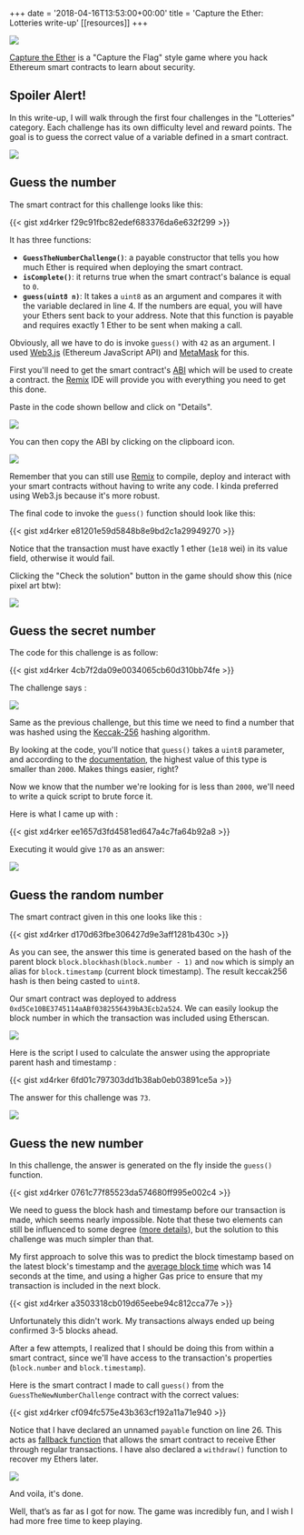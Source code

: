 +++
date = '2018-04-16T13:53:00+00:00'
title = 'Capture the Ether: Lotteries write-up'
[[resources]]
+++

[![](images/image-1.png)](images/image-1.png)

[Capture the Ether](https://capturetheether.com/) is a "Capture the Flag" style game where you hack Ethereum smart contracts to learn about security.

## Spoiler Alert!

In this write-up, I will walk through the first four challenges in the "Lotteries" category. Each challenge has its own difficulty level and reward points. The goal is to guess the correct value of a variable defined in a smart contract.

[![](images/image-2.png)](images/image-2.png)

## Guess the number

The smart contract for this challenge looks like this:

{{< gist xd4rker f29c91fbc82edef683376da6e632f299 >}}

It has three functions:

- **`GuessTheNumberChallenge()`**: a payable constructor that tells you how much Ether is required when deploying the smart contract.
- **`isComplete()`**: it returns true when the smart contract's balance is equal to `0`.
- **`guess(uint8 n)`**: It takes a `uint8` as an argument and compares it with the variable declared in line 4. If the numbers are equal, you will have your Ethers sent back to your address. Note that this function is payable and requires exactly 1 Ether to be sent when making a call.

Obviously, all we have to do is invoke `guess()` with `42` as an argument. I used [Web3.js](https://github.com/ethereum/web3.js/) (Ethereum JavaScript API) and [MetaMask](https://metamask.io/) for this.

First you'll need to get the smart contract's [ABI](https://github.com/ethereum/wiki/wiki/Ethereum-Contract-ABI) which will be used to create a contract. the [Remix](http://remix.ethereum.org/) IDE will provide you with everything you need to get this done.

Paste in the code shown bellow and click on "Details".

[![](images/image-3.png)](images/image-3.png)

You can then copy the ABI by clicking on the clipboard icon.

[![](images/image-4.png)](images/image-4.png)

Remember that you can still use [Remix](http://remix.ethereum.org/) to compile, deploy and interact with your smart contracts without having to write any code. I kinda preferred using Web3.js because it's more robust.

The final code to invoke the `guess()` function should look like this:

{{< gist xd4rker e81201e59d5848b8e9bd2c1a29949270 >}}

Notice that the transaction must have exactly 1 ether (`1e18` wei) in its value field, otherwise it would fail.

Clicking the "Check the solution" button in the game should show this (nice pixel art btw):

[![](images/image-5.png)](images/image-5.png)

## Guess the secret number

The code for this challenge is as follow:

{{< gist xd4rker 4cb7f2da09e0034065cb60d310bb74fe >}}

The challenge says :

[![](images/image-6.png)](images/image-6.png)

Same as the previous challenge, but this time we need to find a number that was hashed using the [Keccak-256](https://keccak.team/) hashing algorithm.

By looking at the code, you'll notice that `guess()` takes a `uint8` parameter, and according to the [documentation](http://solidity.readthedocs.io/en/v0.4.21/types.html#type-deduction), the highest value of this type is smaller than `2000`. Makes things easier, right?

Now we know that the number we're looking for is less than `2000`, we'll need to write a quick script to brute force it.

Here is what I came up with :

{{< gist xd4rker ee1657d3fd4581ed647a4c7fa64b92a8 >}}

Executing it would give `170` as an answer:

[![](images/image-7.png)](images/image-7.png)

## Guess the random number

The smart contract given in this one looks like this :

{{< gist xd4rker d170d63fbe306427d9e3aff1281b430c >}}

As you can see, the answer this time is generated based on the hash of the parent block `block.blockhash(block.number - 1)` and `now` which is simply an alias for `block.timestamp` (current block timestamp). The result keccak256 hash is then being casted to `uint8`.

Our smart contract was deployed to address `0xd5Ce10BE3745114aABf0382556439bA3Ecb2a524`. We can easily lookup the block number in which the transaction was included using Etherscan.

[![](images/image-8.png)](images/image-8.png)

Here is the script I used to calculate the answer using the appropriate parent hash and timestamp :

{{< gist xd4rker 6fd01c797303dd1b38ab0eb03891ce5a >}}

The answer for this challenge was `73`.

[![](images/image-9.png)](images/image-9.png)

## Guess the new number

In this challenge, the answer is generated on the fly inside the `guess()` function.

{{< gist xd4rker 0761c77f85523da574680ff995e002c4 >}}

We need to guess the block hash and timestamp before our transaction is made, which seems nearly impossible. Note that these two elements can still be influenced to some degree ([more details](http://solidity.readthedocs.io/en/v0.4.21/units-and-global-variables.html#block-and-transaction-properties)), but the solution to this challenge was much simpler than that.

My first approach to solve this was to predict the block timestamp based on the latest block's timestamp and the [average block time](https://etherscan.io/chart/blocktime) which was 14 seconds at the time, and using a higher Gas price to ensure that my transaction is included in the next block.

{{< gist xd4rker a3503318cb019d65eebe94c812cca77e >}}

Unfortunately this didn't work. My transactions always ended up being confirmed 3-5 blocks ahead.

After a few attempts, I realized that I should be doing this from within a smart contract, since we'll have access to the transaction's properties (`block.number` and `block.timestamp`).

Here is the smart contract I made to call `guess()` from the `GuessTheNewNumberChallenge` contract with the correct values:

{{< gist xd4rker cf094fc575e43b363cf192a11a71e940 >}}

Notice that I have declared an unnamed `payable` function on line 26. This acts as [fallback function](http://solidity.readthedocs.io/en/v0.4.21/contracts.html#fallback-function) that allows the smart contract to receive Ether through regular transactions. I have also declared a `withdraw()` function to recover my Ethers later.

[![](images/image-10.png)](images/image-10.png)

And voila, it's done.

Well, that’s as far as I got for now. The game was incredibly fun, and I wish I had more free time to keep playing.
